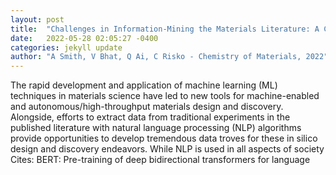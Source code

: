 ```yaml
---
layout: post
title:  "Challenges in Information-Mining the Materials Literature: A Case Study and Perspective"
date:   2022-05-28 02:05:27 -0400
categories: jekyll update
author: "A Smith, V Bhat, Q Ai, C Risko - Chemistry of Materials, 2022"
---
```

The rapid development and application of machine learning (ML) techniques in materials science have led to new tools for machine-enabled and autonomous/high-throughput materials design and discovery. Alongside, efforts to extract data from traditional experiments in the published literature with natural language processing (NLP) algorithms provide opportunities to develop tremendous data troves for these in silico design and discovery endeavors. While NLP is used in all aspects of society  Cites: BERT: Pre-training of deep bidirectional transformers for language 